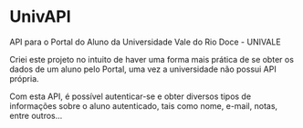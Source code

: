 # UnivAPI
API para o Portal do Aluno da Universidade Vale do Rio Doce - UNIVALE

Criei este projeto no intuito de haver uma forma mais prática de se obter os dados de um aluno pelo Portal, uma vez a universidade não possui API própria.

Com esta API, é possível autenticar-se e obter diversos tipos de informações sobre o aluno autenticado, tais como nome, e-mail, notas, entre outros...
